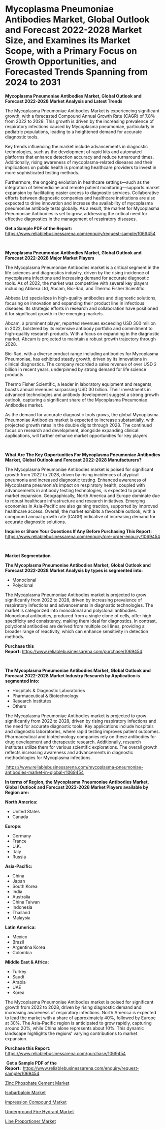 <p><h1>Mycoplasma Pneumoniae Antibodies Market, Global Outlook and Forecast 2022-2028 Market Size, and Examines its Market Scope, with a Primary Focus on Growth Opportunities, and Forecasted Trends Spanning from 2024 to 2031</h1></p><p><strong>Mycoplasma Pneumoniae Antibodies Market, Global Outlook and Forecast 2022-2028 Market Analysis and Latest Trends</strong></p>
<p><p>The Mycoplasma Pneumoniae Antibodies Market is experiencing significant growth, with a forecasted Compound Annual Growth Rate (CAGR) of 7.8% from 2022 to 2028. This growth is driven by the increasing prevalence of respiratory infections caused by Mycoplasma pneumoniae, particularly in pediatric populations, leading to a heightened demand for accurate diagnostic tools. </p><p>Key trends influencing the market include advancements in diagnostic technologies, such as the development of rapid kits and automated platforms that enhance detection accuracy and reduce turnaround times. Additionally, rising awareness of mycoplasma-related diseases and their implications on public health is prompting healthcare providers to invest in more sophisticated testing methods. </p><p>Furthermore, the ongoing evolution in healthcare settings—such as the integration of telemedicine and remote patient monitoring—supports market expansion by facilitating easier access to diagnostic services. Collaborative efforts between diagnostic companies and healthcare institutions are also expected to drive innovation and increase the availability of mycoplasma pneumoniae antibody tests globally. As a result, the market for Mycoplasma Pneumoniae Antibodies is set to grow, addressing the critical need for effective diagnostics in the management of respiratory diseases.</p></p>
<p><strong>Get a Sample PDF of the Report:&nbsp;</strong> <a href="https://www.reliablebusinessarena.com/enquiry/request-sample/1069454">https://www.reliablebusinessarena.com/enquiry/request-sample/1069454</a></p>
<p>&nbsp;</p>
<p><strong>Mycoplasma Pneumoniae Antibodies Market, Global Outlook and Forecast 2022-2028 Major Market Players</strong></p>
<p><p>The Mycoplasma Pneumoniae Antibodies market is a critical segment in the life sciences and diagnostics industry, driven by the rising incidence of mycoplasma infections and increasing demand for accurate diagnostic tools. As of 2022, the market was competitive with several key players including Abbexa Ltd, Abcam, Bio-Rad, and Thermo Fisher Scientific.</p><p>Abbexa Ltd specializes in high-quality antibodies and diagnostic solutions, focusing on innovation and expanding their product line in infectious diseases. Its strategic efforts in research and collaboration have positioned it for significant growth in the emerging markets. </p><p>Abcam, a prominent player, reported revenues exceeding USD 300 million in 2022, bolstered by its extensive antibody portfolio and commitment to high-quality research products. With a focus on expanding in the diagnostic market, Abcam is projected to maintain a robust growth trajectory through 2028.</p><p>Bio-Rad, with a diverse product range including antibodies for Mycoplasma Pneumoniae, has exhibited steady growth, driven by its innovations in clinical diagnostics. The company recorded a sales revenue of over USD 2 billion in recent years, underpinned by strong demand for life science products.</p><p>Thermo Fisher Scientific, a leader in laboratory equipment and reagents, boasts annual revenues surpassing USD 30 billion. Their investments in advanced technologies and antibody development suggest a strong growth outlook, capturing a significant share of the Mycoplasma Pneumoniae Antibodies market.</p><p>As the demand for accurate diagnostic tools grows, the global Mycoplasma Pneumoniae Antibodies market is expected to increase substantially, with projected growth rates in the double digits through 2028. The continued focus on research and development, alongside expanding clinical applications, will further enhance market opportunities for key players.</p></p>
<p>&nbsp;</p>
<p><strong>What Are The Key Opportunities For Mycoplasma Pneumoniae Antibodies Market, Global Outlook and Forecast 2022-2028 Manufacturers?</strong></p>
<p><p>The Mycoplasma Pneumoniae Antibodies market is poised for significant growth from 2022 to 2028, driven by rising incidences of atypical pneumonia and increased diagnostic testing. Enhanced awareness of Mycoplasma pneumonia’s impact on respiratory health, coupled with advancements in antibody testing technologies, is expected to propel market expansion. Geographically, North America and Europe dominate due to robust healthcare infrastructure and research initiatives. Emerging economies in Asia-Pacific are also gaining traction, supported by improved healthcare access. Overall, the market exhibits a favorable outlook, with a compound annual growth rate (CAGR) indicative of increasing demand for accurate diagnostic solutions.</p></p>
<p><strong>Inquire or Share Your Questions If Any Before Purchasing This Report:</strong> <a href="https://www.reliablebusinessarena.com/enquiry/pre-order-enquiry/1069454">https://www.reliablebusinessarena.com/enquiry/pre-order-enquiry/1069454</a></p>
<p>&nbsp;</p>
<p><strong>Market Segmentation</strong></p>
<p><strong>The Mycoplasma Pneumoniae Antibodies Market, Global Outlook and Forecast 2022-2028 Market Analysis by types is segmented into:</strong></p>
<p><ul><li>Monoclonal</li><li>Polyclonal</li></ul></p>
<p><p>The Mycoplasma Pneumoniae Antibodies market is projected to grow significantly from 2022 to 2028, driven by increasing prevalence of respiratory infections and advancements in diagnostic technologies. The market is categorized into monoclonal and polyclonal antibodies. Monoclonal antibodies, produced from a single clone of cells, offer high specificity and consistency, making them ideal for diagnostics. In contrast, polyclonal antibodies are derived from multiple cell lines, providing a broader range of reactivity, which can enhance sensitivity in detection methods.</p></p>
<p><strong>Purchase this Report:&nbsp;</strong><a href="https://www.reliablebusinessarena.com/purchase/1069454">https://www.reliablebusinessarena.com/purchase/1069454</a></p>
<p>&nbsp;</p>
<p><strong>The Mycoplasma Pneumoniae Antibodies Market, Global Outlook and Forecast 2022-2028 Market Industry Research by Application is segmented into:</strong></p>
<p><ul><li>Hospitals & Diagnostic Laboratories</li><li>Pharmaceutical & Biotechnology</li><li>Research Institutes</li><li>Others</li></ul></p>
<p><p>The Mycoplasma Pneumoniae Antibodies market is projected to grow significantly from 2022 to 2028, driven by rising respiratory infections and the need for accurate diagnostic tools. Key applications include hospitals and diagnostic laboratories, where rapid testing improves patient outcomes. Pharmaceutical and biotechnology companies rely on these antibodies for drug development and therapeutic research. Additionally, research institutes utilize them for various scientific explorations. The overall growth reflects increasing awareness and advancements in diagnostic methodologies for Mycoplasma infections.</p></p>
<p><a href="https://www.reliablebusinessarena.com/mycoplasma-pneumoniae-antibodies-market-in-global-r1069454">&nbsp;https://www.reliablebusinessarena.com/mycoplasma-pneumoniae-antibodies-market-in-global-r1069454</a></p>
<p><strong>In terms of Region, the Mycoplasma Pneumoniae Antibodies Market, Global Outlook and Forecast 2022-2028 Market Players available by Region are:</strong></p>
<p>
    <p> <strong> North America: </strong>
        <ul>
            <li>United States</li>
            <li>Canada</li>
        </ul>
        </p> 
    <p> <strong> Europe: </strong>
        <ul>
            <li>Germany</li>
            <li>France</li>
            <li>U.K.</li>
            <li>Italy</li>
            <li>Russia</li>
        </ul>
        </p> 
    <p> <strong> Asia-Pacific: </strong>
        <ul>
            <li>China</li>
            <li>Japan</li>
            <li>South Korea</li>
            <li>India</li>
            <li>Australia</li>
            <li>China Taiwan</li>
            <li>Indonesia</li>
            <li>Thailand</li>
            <li>Malaysia</li>
        </ul>
        </p> 
    <p> <strong> Latin America: </strong>
        <ul>
            <li>Mexico</li>
            <li>Brazil</li>
            <li>Argentina Korea</li>
            <li>Colombia</li>
        </ul>
        </p> 
    <p> <strong> Middle East & Africa: </strong>
        <ul>
            <li>Turkey</li>
            <li>Saudi</li>
            <li>Arabia</li>
            <li>UAE</li>
            <li>Korea</li>
        </ul>
    </p>
    </p>
<p><p>The Mycoplasma Pneumoniae Antibodies market is poised for significant growth from 2022 to 2028, driven by rising diagnostic demand and increasing awareness of respiratory infections. North America is expected to lead the market with a share of approximately 40%, followed by Europe at 30%. The Asia-Pacific region is anticipated to grow rapidly, capturing around 20%, while China alone represents about 10%. This dynamic landscape highlights the regions' varying contributions to market expansion.</p></p>
<p><strong>Purchase this Report: </strong><a href="https://www.reliablebusinessarena.com/purchase/1069454">https://www.reliablebusinessarena.com/purchase/1069454</a></p>
<p>&nbsp;<strong>Get a Sample PDF of the Report:&nbsp;&nbsp;</strong><a href="https://www.reliablebusinessarena.com/enquiry/request-sample/1069454">https://www.reliablebusinessarena.com/enquiry/request-sample/1069454</a></p>
<p><strong></strong></p>
<p><p><a href="https://www.linkedin.com/pulse/zinc-phosphate-cement-market-research-report-forecast-growth-lh5xf?trackingId=KswnGCSkR6KKqm4Gx10QHg%3D%3D">Zinc Phosphate Cement Market</a></p><p><a href="https://issuu.com/reportprime-2/docs/isobarbaloin-market-size-2030.pptx_0eeff9cfe23c99">Isobarbaloin Market</a></p><p><a href="https://www.linkedin.com/pulse/why-should-you-invest-impression-compound-market-trends-leading-0u9mf?trackingId=gfqOZjp2THSHyKoYI%2FNPrQ%3D%3D">Impression Compound Market</a></p><p><a href="https://medium.com/@brandonkeller626/the-global-underground-fire-hydrant-market-is-at-the-forefront-of-innovation-driving-rapid-cc660746fa0a">Underground Fire Hydrant Market</a></p><p><a href="https://medium.com/@brandonkeller626/the-line-proportioner-market-is-anticipated-to-experience-significant-growth-with-a-projected-ec6da24ab236">Line Proportioner Market</a></p></p>